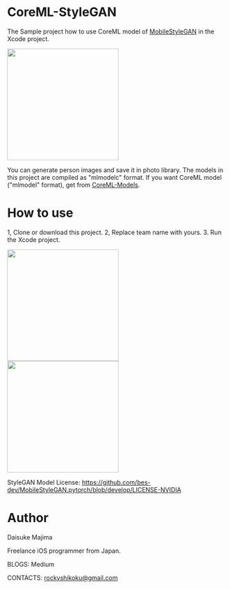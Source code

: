 # CoreML-StyleGAN

The Sample project how to use CoreML model of [MobileStyleGAN](https://github.com/bes-dev/MobileStyleGAN.pytorch) in the Xcode project.

<img width="256" src="https://user-images.githubusercontent.com/23278992/147398067-03c1d145-5617-4a53-b79b-5458e7d5891e.PNG"> 

You can generate person images and save it in photo library.
The models in this project are compiled as "mlmodelc" format. 
If you want CoreML model ("mlmodel" format), get from [CoreML-Models](https://github.com/john-rocky/CoreML-Models).

# How to use

1, Clone or download this project.
2, Replace team name with yours.
3. Run the Xcode project.

<img width="256" src="https://user-images.githubusercontent.com/23278992/147397892-773c55ca-55fc-422b-a95b-a729eda04077.JPG"> <img width="256" src="https://user-images.githubusercontent.com/23278992/147397894-e2d3a1ef-7afa-410a-9580-f09ef7157c50.JPG"> 

StyleGAN Model License: https://github.com/bes-dev/MobileStyleGAN.pytorch/blob/develop/LICENSE-NVIDIA

# Author
Daisuke Majima

Freelance iOS programmer from Japan.

BLOGS: Medium

CONTACTS: rockyshikoku@gmail.com
